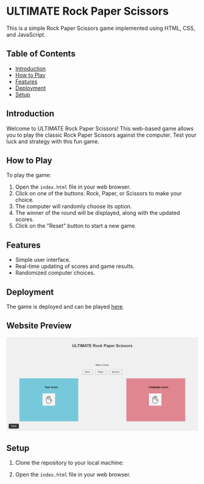 # ULTIMATE Rock Paper Scissors

This is a simple Rock Paper Scissors game implemented using HTML, CSS, and JavaScript.

## Table of Contents
- [Introduction](#introduction)
- [How to Play](#how-to-play)
- [Features](#features)
- [Deployment](#deployment)
- [Setup](#setup)

## Introduction

Welcome to ULTIMATE Rock Paper Scissors! This web-based game allows you to play the classic Rock Paper Scissors against the computer. Test your luck and strategy with this fun game.

## How to Play

To play the game:
1. Open the `index.html` file in your web browser.
2. Click on one of the buttons: Rock, Paper, or Scissors to make your choice.
3. The computer will randomly choose its option.
4. The winner of the round will be displayed, along with the updated scores.
5. Click on the "Reset" button to start a new game.

## Features

- Simple user interface.
- Real-time updating of scores and game results.
- Randomized computer choices.

## Deployment

The game is deployed and can be played [here](https://mohsha313.github.io/simple-game/).

## Website Preview

![Website Preview](https://github.com/mohsha313/simple-game/blob/main/preview-img.png)

## Setup

1. Clone the repository to your local machine:

2. Open the `index.html` file in your web browser.

